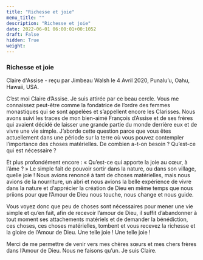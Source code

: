 ```yaml
---
title: "Richesse et joie"
menu_title: ""
description: "Richesse et joie"
date: 2022-06-01 06:00:01+00:1052
draft: False
hidden: True
weight:
---
```

### Richesse et joie

Claire d'Assise - reçu par Jimbeau Walsh le 4 Avril 2020, Punalu’u, Oahu, Hawaii, USA.

C’est moi Claire d’Assise. Je suis attirée par ce beau cercle. Vous me connaissez peut-être comme la fondatrice de l’ordre des femmes monastiques qui se sont appelées et s’appellent encore les Clarisses. Nous avons suivi les traces de mon bien-aimé François d’Assise et de ses frères qui avaient décidé de laisser une grande partie du monde derrière eux et de vivre une vie simple. J’aborde cette question parce que vous êtes actuellement dans une période sur la terre où vous pouvez contempler l’importance des choses matérielles. De combien a-t-on besoin ? Qu’est-ce qui est nécessaire ?

Et plus profondément encore : « Qu’est-ce qui apporte la joie au cœur, à l’âme ? » Le simple fait de pouvoir sortir dans la nature, ou dans son village, quelle joie ! Nous avions renoncé à tant de choses matérielles, mais nous avions de la nourriture, un abri et nous avions la belle expérience de vivre dans la nature et d’apprécier la création de Dieu en même temps que nous priions pour que l’Amour de Dieu nous touche, nous change et nous guide.

Vous voyez donc que peu de choses sont nécessaires pour mener une vie simple et qu’en fait, afin de recevoir l’amour de Dieu, il suffit d’abandonner à tout moment ses attachements matériels et de demander la bénédiction, ces choses, ces choses matérielles, tombent et vous recevez la richesse et la gloire de l’Amour de Dieu. Une telle joie ! Une telle joie !

Merci de me permettre de venir vers mes chères sœurs et mes chers frères dans l’Amour de Dieu. Nous ne faisons qu’un. Je suis Claire.
